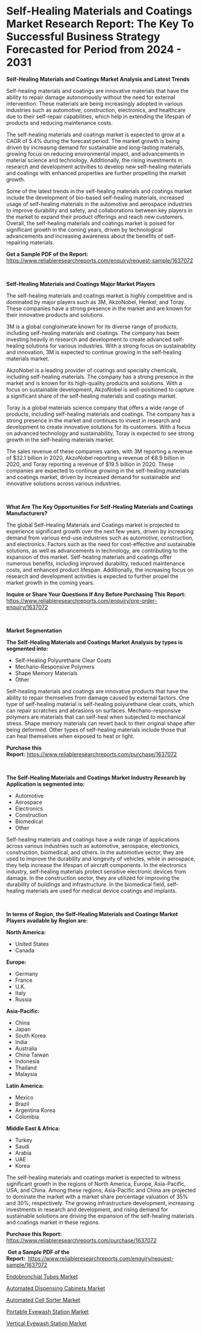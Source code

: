 <p><h1>Self-Healing Materials and Coatings Market Research Report: The Key To Successful Business Strategy Forecasted for Period from 2024 - 2031</h1></p><p><strong>Self-Healing Materials and Coatings Market Analysis and Latest Trends</strong></p>
<p><p>Self-healing materials and coatings are innovative materials that have the ability to repair damage autonomously without the need for external intervention. These materials are being increasingly adopted in various industries such as automotive, construction, electronics, and healthcare due to their self-repair capabilities, which help in extending the lifespan of products and reducing maintenance costs.</p><p>The self-healing materials and coatings market is expected to grow at a CAGR of 5.4% during the forecast period. The market growth is being driven by increasing demand for sustainable and long-lasting materials, growing focus on reducing environmental impact, and advancements in material science and technology. Additionally, the rising investments in research and development activities to develop new self-healing materials and coatings with enhanced properties are further propelling the market growth.</p><p>Some of the latest trends in the self-healing materials and coatings market include the development of bio-based self-healing materials, increased usage of self-healing materials in the automotive and aerospace industries to improve durability and safety, and collaborations between key players in the market to expand their product offerings and reach new customers. Overall, the self-healing materials and coatings market is poised for significant growth in the coming years, driven by technological advancements and increasing awareness about the benefits of self-repairing materials.</p></p>
<p><strong>Get a Sample PDF of the Report:&nbsp;</strong> <a href="https://www.reliableresearchreports.com/enquiry/request-sample/1637072">https://www.reliableresearchreports.com/enquiry/request-sample/1637072</a></p>
<p>&nbsp;</p>
<p><strong>Self-Healing Materials and Coatings Major Market Players</strong></p>
<p><p>The self-healing materials and coatings market is highly competitive and is dominated by major players such as 3M, AkzoNobel, Henkel, and Toray. These companies have a strong presence in the market and are known for their innovative products and solutions.</p><p>3M is a global conglomerate known for its diverse range of products, including self-healing materials and coatings. The company has been investing heavily in research and development to create advanced self-healing solutions for various industries. With a strong focus on sustainability and innovation, 3M is expected to continue growing in the self-healing materials market.</p><p>AkzoNobel is a leading provider of coatings and specialty chemicals, including self-healing materials. The company has a strong presence in the market and is known for its high-quality products and solutions. With a focus on sustainable development, AkzoNobel is well-positioned to capture a significant share of the self-healing materials and coatings market.</p><p>Toray is a global materials science company that offers a wide range of products, including self-healing materials and coatings. The company has a strong presence in the market and continues to invest in research and development to create innovative solutions for its customers. With a focus on advanced technology and sustainability, Toray is expected to see strong growth in the self-healing materials market.</p><p>The sales revenue of these companies varies, with 3M reporting a revenue of $32.1 billion in 2020, AkzoNobel reporting a revenue of €8.9 billion in 2020, and Toray reporting a revenue of $19.5 billion in 2020. These companies are expected to continue growing in the self-healing materials and coatings market, driven by increased demand for sustainable and innovative solutions across various industries.</p></p>
<p>&nbsp;</p>
<p><strong>What Are The Key Opportunities For Self-Healing Materials and Coatings Manufacturers?</strong></p>
<p><p>The global Self-Healing Materials and Coatings market is projected to experience significant growth over the next few years, driven by increasing demand from various end-use industries such as automotive, construction, and electronics. Factors such as the need for cost-effective and sustainable solutions, as well as advancements in technology, are contributing to the expansion of this market. Self-healing materials and coatings offer numerous benefits, including improved durability, reduced maintenance costs, and enhanced product lifespan. Additionally, the increasing focus on research and development activities is expected to further propel the market growth in the coming years.</p></p>
<p><strong>Inquire or Share Your Questions If Any Before Purchasing This Report:</strong> <a href="https://www.reliableresearchreports.com/enquiry/pre-order-enquiry/1637072">https://www.reliableresearchreports.com/enquiry/pre-order-enquiry/1637072</a></p>
<p>&nbsp;</p>
<p><strong>Market Segmentation</strong></p>
<p><strong>The Self-Healing Materials and Coatings Market Analysis by types is segmented into:</strong></p>
<p><ul><li>Self-Healing Polyurethane Clear Coats</li><li>Mechano-Responsive Polymers</li><li>Shape Memory Materials</li><li>Other</li></ul></p>
<p><p>Self-healing materials and coatings are innovative products that have the ability to repair themselves from damage caused by external factors. One type of self-healing material is self-healing polyurethane clear coats, which can repair scratches and abrasions on surfaces. Mechano-responsive polymers are materials that can self-heal when subjected to mechanical stress. Shape memory materials can revert back to their original shape after being deformed. Other types of self-healing materials include those that can heal themselves when exposed to heat or light.</p></p>
<p><strong>Purchase this Report:&nbsp;</strong><a href="https://www.reliableresearchreports.com/purchase/1637072">https://www.reliableresearchreports.com/purchase/1637072</a></p>
<p>&nbsp;</p>
<p><strong>The Self-Healing Materials and Coatings Market Industry Research by Application is segmented into:</strong></p>
<p><ul><li>Automotive</li><li>Aerospace</li><li>Electronics</li><li>Construction</li><li>Biomedical</li><li>Other</li></ul></p>
<p><p>Self-healing materials and coatings have a wide range of applications across various industries such as automotive, aerospace, electronics, construction, biomedical, and others. In the automotive sector, they are used to improve the durability and longevity of vehicles, while in aerospace, they help increase the lifespan of aircraft components. In the electronics industry, self-healing materials protect sensitive electronic devices from damage. In the construction sector, they are utilized for improving the durability of buildings and infrastructure. In the biomedical field, self-healing materials are used for medical device coatings and implants.</p></p>
<p>&nbsp;</p>
<p><strong>In terms of Region, the Self-Healing Materials and Coatings Market Players available by Region are:</strong></p>
<p>
    <p> <strong> North America: </strong>
        <ul>
            <li>United States</li>
            <li>Canada</li>
        </ul>
        </p> 
    <p> <strong> Europe: </strong>
        <ul>
            <li>Germany</li>
            <li>France</li>
            <li>U.K.</li>
            <li>Italy</li>
            <li>Russia</li>
        </ul>
        </p> 
    <p> <strong> Asia-Pacific: </strong>
        <ul>
            <li>China</li>
            <li>Japan</li>
            <li>South Korea</li>
            <li>India</li>
            <li>Australia</li>
            <li>China Taiwan</li>
            <li>Indonesia</li>
            <li>Thailand</li>
            <li>Malaysia</li>
        </ul>
        </p> 
    <p> <strong> Latin America: </strong>
        <ul>
            <li>Mexico</li>
            <li>Brazil</li>
            <li>Argentina Korea</li>
            <li>Colombia</li>
        </ul>
        </p> 
    <p> <strong> Middle East & Africa: </strong>
        <ul>
            <li>Turkey</li>
            <li>Saudi</li>
            <li>Arabia</li>
            <li>UAE</li>
            <li>Korea</li>
        </ul>
    </p>
    </p>
<p><p>The self-healing materials and coatings market is expected to witness significant growth in the regions of North America, Europe, Asia-Pacific, USA, and China. Among these regions, Asia-Pacific and China are projected to dominate the market with a market share percentage valuation of 35% and 30%, respectively. The growing infrastructure development, increasing investments in research and development, and rising demand for sustainable solutions are driving the expansion of the self-healing materials and coatings market in these regions.</p></p>
<p><strong>Purchase this Report: </strong><a href="https://www.reliableresearchreports.com/purchase/1637072">https://www.reliableresearchreports.com/purchase/1637072</a></p>
<p>&nbsp;<strong>Get a Sample PDF of the Report:&nbsp;&nbsp;</strong><a href="https://www.reliableresearchreports.com/enquiry/request-sample/1637072">https://www.reliableresearchreports.com/enquiry/request-sample/1637072</a></p>
<p><strong></strong></p>
<p><p><a href="https://medium.com/@jamesday5g/decoding-endobronchial-tubes-market-metrics-market-share-trends-and-growth-patterns-fea970e020e7">Endobronchial Tubes Market</a></p><p><a href="https://medium.com/p/5ddad0f84e49/edit">Automated Dispensing Cabinets Market</a></p><p><a href="https://medium.com/p/93ad192dd4e9/edit">Automated Cell Sorter Market</a></p><p><a href="https://medium.com/@jamesday5g/portable-eyewash-station-market-report-reveals-the-latest-trends-and-growth-opportunities-of-this-2d9a8dcbb862">Portable Eyewash Station Market</a></p><p><a href="https://medium.com/@jamesday5g/vertical-eyewash-station-market-the-key-to-successful-business-strategy-forecast-till-2031-2df5a0c4acda">Vertical Eyewash Station Market</a></p></p>